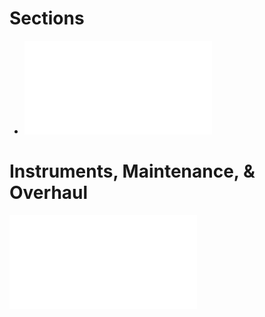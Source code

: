 # Sections
- ![GTE Exhaust Section](./GTE%20Exhaust%20Section.md)

# Instruments, Maintenance, & Overhaul
![Instruments, Maintenance, & Overhaul Notes](./Instruments,%20Maintenance,%20&%20Overhaul%20Notes.md)